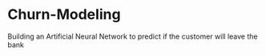 # Churn-Modeling
Building an Artificial Neural Network to predict if the customer will leave the bank
